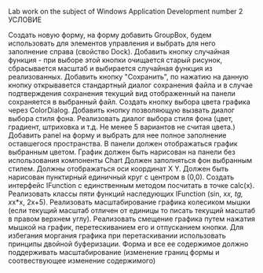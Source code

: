 
Lab work on the subject of Windows Application Development number 2 УСЛОВИЕ

Создать новую форму, на форму добавить GroupBox, будем использовать для элементов
управления и выбрать для него заполнение справа (свойство Dock).
Добавить кнопку случайная функция - при выборе этой кнопки очищается старый рисунок,
сбрасывается масштаб и выбирается случайная функция из реализованных.
Добавить кнопку "Сохранить", по нажатию на данную кнопку открывавется стандартный
диалог сохранения файла и в случае подтверждения сохранения текущий вид отображенный
на панели сохраняется в выбранный файл.
Создать кнопку выбора цвета графика через ColorDialog.
Добавить кнопку позволяющую вызвать диалог выбора стиля фона. Реализовать диалог
выбора стиля фона (цвет, градиент, штриховка и т.д. Не менее 5 вариантов не считая
цвета.)
Добавить panel на форму и выбрать для нее полное заполнение оставшегося пространства.
В панели должен отображаться график выбранным цветом. График должен быть нарисован
на панели без использования компоненты Chart Должен заполняться фон выбранным
стилем. Должны отображаться оси координат X Y. Должен быть нарисован пунктирный
единичный круг с центром в (0,0).
Создать интерфейс IFunction с единственным методом посчитать в точке calc(x).
Реализовать классы пяти функций наследующих IFunction (sin, x*x, tg, x*x*x, 2x+5).
Реализовать масштабирование графика колесиком мышки (если текущий масштаб отличен от
единицы то писать текущий масштаб в правом верхнем углу). Реализовать смещение
графика путем нажатия мышкой на график, перетескиванием его и отпусканием кнопки.
Для избегания моргания графика при перетаскивании использовать принципы двойной
буферизации.
Форма и все ее содержимое должно поддерживать масштабирование (изменение границ
формы и соотвествующее изменение содержимого)
